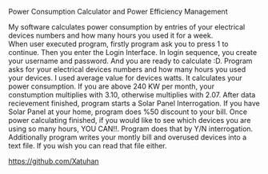 Power Consumption Calculator and Power Efficiency Management

My software calculates power consumption by entries of your electrical devices numbers and how many hours you used it for a week.	
When user executed program, firstly program ask you to press 1 to continue. Then you enter the Login Interface.
In login sequence, you create your username and password. And you are ready to calculate :D.
Program asks for your electrical devices numbers and how many hours you used your devices. I used average value for devices watts. It calculates your power consumption. 
If you are above 240 KW per month, your constumption multiplies with 3.10, otherwise multiplies with 2.07.
After data recievement finished, program starts a Solar Panel Interrogation. If you have Solar Panel at your home, program does %50 discount to your bill.
Once power calculating finished, if you would like to see which devices you are using so many hours, YOU CAN!!. Program does that by Y/N interrogation.
Additionally program writes your montly bill and overused devices into a text file. 
If you wish you can read that file either.


https://github.com/Xatuhan
